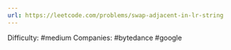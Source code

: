 ```yaml
---
url: https://leetcode.com/problems/swap-adjacent-in-lr-string
---
```


Difficulty: #medium
Companies: #bytedance #google